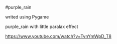 #purple_rain

writed using Pygame

purple_rain with little paralax effect

https://www.youtube.com/watch?v=TvnYmWpD_T8
